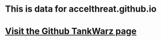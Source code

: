 # This is data for accelthreat.github.io
# [Visit the Github TankWarz page](https://github.com/accelthreat/TankWarz)
